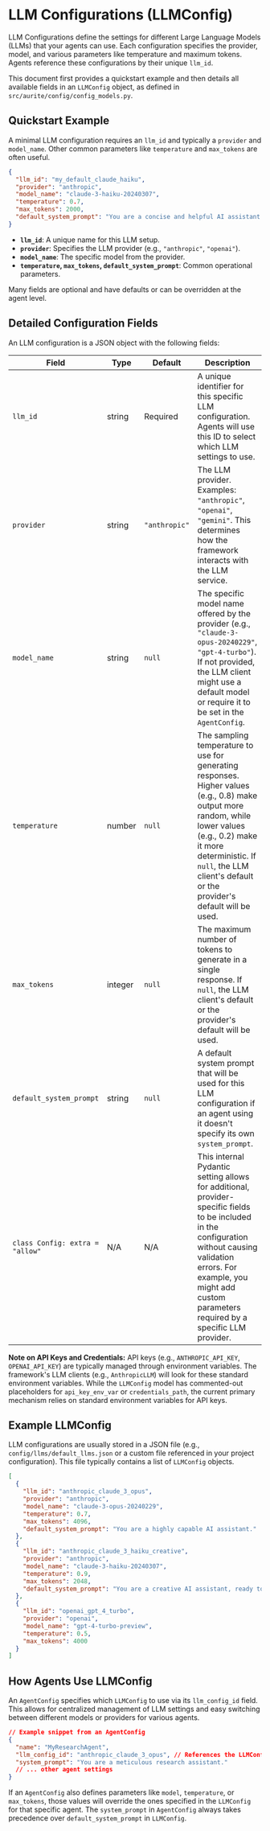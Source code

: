 # LLM Configurations (LLMConfig)

LLM Configurations define the settings for different Large Language Models (LLMs) that your agents can use. Each configuration specifies the provider, model, and various parameters like temperature and maximum tokens. Agents reference these configurations by their unique `llm_id`.

This document first provides a quickstart example and then details all available fields in an `LLMConfig` object, as defined in `src/aurite/config/config_models.py`.

## Quickstart Example

A minimal LLM configuration requires an `llm_id` and typically a `provider` and `model_name`. Other common parameters like `temperature` and `max_tokens` are often useful.

```json
{
  "llm_id": "my_default_claude_haiku",
  "provider": "anthropic",
  "model_name": "claude-3-haiku-20240307",
  "temperature": 0.7,
  "max_tokens": 2000,
  "default_system_prompt": "You are a concise and helpful AI assistant."
}
```

-   **`llm_id`**: A unique name for this LLM setup.
-   **`provider`**: Specifies the LLM provider (e.g., `"anthropic"`, `"openai"`).
-   **`model_name`**: The specific model from the provider.
-   **`temperature`, `max_tokens`, `default_system_prompt`**: Common operational parameters.

Many fields are optional and have defaults or can be overridden at the agent level.

## Detailed Configuration Fields

An LLM configuration is a JSON object with the following fields:

| Field                   | Type   | Default     | Description                                                                                                                                                                                                                            |
| ----------------------- | ------ | ----------- | -------------------------------------------------------------------------------------------------------------------------------------------------------------------------------------------------------------------------------------- |
| `llm_id`                | string | Required    | A unique identifier for this specific LLM configuration. Agents will use this ID to select which LLM settings to use.                                                                                                                  |
| `provider`              | string | `"anthropic"` | The LLM provider. Examples: `"anthropic"`, `"openai"`, `"gemini"`. This determines how the framework interacts with the LLM service.                                                                                                    |
| `model_name`            | string | `null`      | The specific model name offered by the provider (e.g., `"claude-3-opus-20240229"`, `"gpt-4-turbo"`). If not provided, the LLM client might use a default model or require it to be set in the `AgentConfig`.                               |
| `temperature`           | number | `null`      | The sampling temperature to use for generating responses. Higher values (e.g., 0.8) make output more random, while lower values (e.g., 0.2) make it more deterministic. If `null`, the LLM client's default or the provider's default will be used. |
| `max_tokens`            | integer| `null`      | The maximum number of tokens to generate in a single response. If `null`, the LLM client's default or the provider's default will be used.                                                                                               |
| `default_system_prompt` | string | `null`      | A default system prompt that will be used for this LLM configuration if an agent using it doesn't specify its own `system_prompt`.                                                                                                      |
| `class Config: extra = "allow"` | N/A    | N/A         | This internal Pydantic setting allows for additional, provider-specific fields to be included in the configuration without causing validation errors. For example, you might add custom parameters required by a specific LLM provider. |

**Note on API Keys and Credentials:**
API keys (e.g., `ANTHROPIC_API_KEY`, `OPENAI_API_KEY`) are typically managed through environment variables. The framework's LLM clients (e.g., `AnthropicLLM`) will look for these standard environment variables. While the `LLMConfig` model has commented-out placeholders for `api_key_env_var` or `credentials_path`, the current primary mechanism relies on standard environment variables for API keys.

## Example LLMConfig

LLM configurations are usually stored in a JSON file (e.g., `config/llms/default_llms.json` or a custom file referenced in your project configuration). This file typically contains a list of `LLMConfig` objects.

```json
[
  {
    "llm_id": "anthropic_claude_3_opus",
    "provider": "anthropic",
    "model_name": "claude-3-opus-20240229",
    "temperature": 0.7,
    "max_tokens": 4096,
    "default_system_prompt": "You are a highly capable AI assistant."
  },
  {
    "llm_id": "anthropic_claude_3_haiku_creative",
    "provider": "anthropic",
    "model_name": "claude-3-haiku-20240307",
    "temperature": 0.9,
    "max_tokens": 2048,
    "default_system_prompt": "You are a creative AI assistant, ready to brainstorm."
  },
  {
    "llm_id": "openai_gpt_4_turbo",
    "provider": "openai",
    "model_name": "gpt-4-turbo-preview",
    "temperature": 0.5,
    "max_tokens": 4000
  }
]
```

## How Agents Use LLMConfig

An `AgentConfig` specifies which `LLMConfig` to use via its `llm_config_id` field. This allows for centralized management of LLM settings and easy switching between different models or providers for various agents.

```json
// Example snippet from an AgentConfig
{
  "name": "MyResearchAgent",
  "llm_config_id": "anthropic_claude_3_opus", // References the LLMConfig above
  "system_prompt": "You are a meticulous research assistant."
  // ... other agent settings
}
```

If an `AgentConfig` also defines parameters like `model`, `temperature`, or `max_tokens`, those values will override the ones specified in the `LLMConfig` for that specific agent. The `system_prompt` in `AgentConfig` always takes precedence over `default_system_prompt` in `LLMConfig`.

